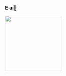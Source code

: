 ### E aí👋
<div>
<a href="https://github.com/ribeiroleoz">
<!-- <img height="180em" src="https://github-readme-stats.vercel.app/api/top-langs/?username=ribeiroleoz&layout=compact&langs_count=7&theme=dracula"/> -->
<img height="180em" src="https://github-readme-stats.vercel.app/api?username=ribeiroleoz&show_icons=true&theme=dracula&include_all_commits=true&count_private=true"/>
</div>
<!--
**ribeiroleoz/ribeiroleoz** is a ✨ _special_ ✨ repository because its `README.md` (this file) appears on your GitHub profile.
![Snake animation](https://github.com/ribeiroleoz/ribeiroleoz/blob/output/github-contribution-grid-snake.svg)
Here are some ideas to get you started:

- 🔭 I’m currently working on ...
- 🌱 I’m currently learning ...
- 👯 I’m looking to collaborate on ...
- 🤔 I’m looking for help with ...
- 💬 Ask me about ...
- 📫 How to reach me: ...
- 😄 Pronouns: ...
- ⚡ Fun fact: ...
-->
